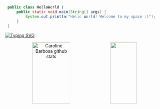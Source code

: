   ```java
   public class HelloWorld {
       public static void main(String[] args) {
           System.out.println("Hello World! Welcome to my space :)");
       }
   }
   ```
  
[![Typing SVG](https://readme-typing-svg.herokuapp.com/?color=006400&size=35&center=true&vCenter=true&width=1000&lines=Hello+World!+Welcome+to+my+space+:%29)](https://git.io/typing-svg)


<div align="center">  
  <img width="49%" height="195px" src="https://github-readme-stats-sigma-five.vercel.app/api?username=matheusBenedihtCaldeira&show_icons=true&count_private=true&hide_border=true&title_color=ffffff&icon_color=006400&text_color=c9d1d9&bg_color=0d1117" alt="Caroline Barbosa github stats" /> 
  <img width="41%" height="195px" src="https://github-readme-stats-sigma-five.vercel.app/api/top-langs/?username=matheusBenedihtCaldeira&layout=compact&hide_border=true&title_color=ffffff&text_color=ffffff&bg_color=0d1117" />
</div>


